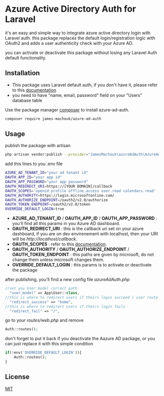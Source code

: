 # Azure Active Directory Auth for Laravel

it's an easy and simple way to integrate azure active directory login with Laravel auth. 
this package replaces the default login/registration logic with OAuth2 and adds a user authenticity check with your Azure AD.

you can activate or deactivate this package without losing any Laravel Auth default functionality.

## Installation
* This package uses Laravel default auth, if you don't have it, please refer to this [documentation](https://laravel.com/docs/7.x/authentication) 
* you need to have "name, email, password" field on your "Users" database table

Use the package manager [composer](https://getcomposer.org/doc/00-intro.md/) to install azure-ad-auth.

```bash
composer require james-machouk/azure-ad-auth
```

## Usage

publish the package with artisan
```bash
php artisan vendor:publish --provider="JamesMachouk\azureAdAuth\AzureAdAuthServiceProvider"
```

add this lines to you .env file
```bash
AZURE_AD_TENANT_ID="your ad tenant id"
OAUTH_APP_ID="your app id"
OAUTH_APP_PASSWORD="your app password"
OAUTH_REDIRECT_URI=https://[YOUR DOMAIN]/callback
OAUTH_SCOPES='openid profile offline_access user.read calendars.read'
OAUTH_AUTHORITY=https://login.microsoftonline.com/
OAUTH_AUTHORIZE_ENDPOINT=/oauth2/v2.0/authorize
OAUTH_TOKEN_ENDPOINT=/oauth2/v2.0/token
OVERRIDE_DEFAULT_LOGIN=true
```
+ **AZURE_AD_TENANT_ID** / **OAUTH_APP_ID** / **OAUTH_APP_PASSWORD** : you'll find all this params in you Azure AD dashboard.
+ **OAUTH_REDIRECT_URI** : this is the callback uri set on your azure dashboard, if you are on dev envirenement with localhost, then your URI will be *http://localhost/callback*.
+ **OAUTH_SCOPES** : refer to this [documentation](https://docs.microsoft.com/en-us/azure/active-directory/develop/v2-permissions-and-consent).
+ **OAUTH_AUTHORITY** / **OAUTH_AUTHORIZE_ENDPOINT** / **OAUTH_TOKEN_ENDPOINT** : this paths are given by microsoft, do not change them unless microsoft changes them.
+ **OVERRIDE_DEFAULT_LOGIN** : this params is to activate or deactivate the package



after publishing, you'll find a new config file *azureAdAuth.php*
```php
//set you User model correct path
  "user_model" => App\User::class,
//this is where to redirect users if theirs login succeed ( user route name only )
  "redirect_success" => "home",
//this is where to redirect users if theirs login fails
  "redirect_fail" => "/",
```

go to your *routes/web.php* and remove 
```php
Auth::routes();
```
don't forget to put it back if you deactivate the Aazure AD package, or you can just replace it with this simple condition
```php
if(!env('OVERRIDE_DEFAULT_LOGIN')){
    Auth::routes();
}
```

## License
[MIT](https://choosealicense.com/licenses/mit/)

